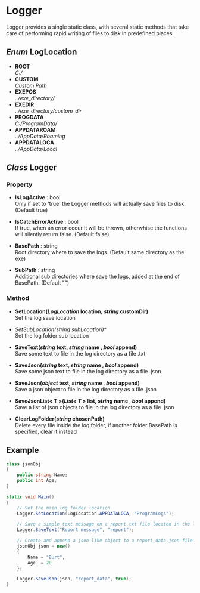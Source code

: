 # Logger

Logger provides a single static class, with several static methods that take care of performing rapid writing of files to disk in predefined places.

## *Enum* LogLocation
 - **ROOT**\
 *C:/*
- **CUSTOM**\
*Custom Path*
- **EXEPOS**\
*../exe_directory/*
- **EXEDIR**\
*../exe_directory/custom_dir* 
- **PROGDATA**\
*C:/ProgramData/*
- **APPDATAROAM**\
*../AppData/Roaming*
- **APPDATALOCA**\
*../AppData/Local* 

## *Class* Logger

### Property
- **IsLogActive** : bool\
Only if set to 'true' the Logger methods will actually save files to disk.
(Default true)

- **IsCatchErrorActive** : bool\
If true, when an error occur it will be thrown, otherwhise the functions will silently return false.
(Default false)

- **BasePath** : string\
Root directory where to save the logs.
(Default same directory as the exe) 

- **SubPath** : string\
Additional sub directories where save the logs, added at the end of BasePath.
(Default "")



### Method
- **SetLocation(*LogLocation* location, *string* customDir)**\
Set the log save location

- **SetSubLocation(string* subLocation)**\
Set the log folder sub location 


- **SaveText(*string* text, *string* name , *bool* append)**\
Save some text to file in the log directory as a file .txt 

- ****SaveJson(*string* text, *string* name , *bool* append)****\
Save some json text to file in the log directory as a file .json 

- ****SaveJson(*object* text, *string* name , *bool* append)****\
Save a json object to file in the log directory as a file .json 

- ****SaveJsonList< T >(*List< T >* list, *string* name , *bool* append)****\
Save a list of json objects to file in the log directory as a file .json 


- **ClearLogFolder(*string* chosenPath)**\
 Delete every file inside the log folder, if another folder BasePath is specified, clear it instead


## Example 
```C#
class jsonObj
{
	public string Name;
	public int Age;
}

static void Main()
{
	// Set the main log folder location
	Logger.SetLocation(LogLocation.APPDATALOCA, "ProgramLogs");

	// Save a simple text message on a report.txt file located in the log folder
	Logger.SaveText("Report message", "report");

	// Create and append a json like object to a report_data.json file located in the log folder
	jsonObj json = new()
	{
		Name = "Burt",
		Age  = 20
	};

	Logger.SaveJson(json, "report_data", true);
}
```